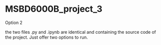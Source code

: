 # MSBD6000B_project_3
Option 2

the two files .py and .ipynb are identical and containing the source code of the project. Just offer two options to run.
